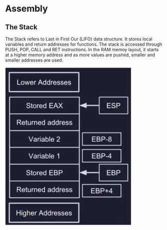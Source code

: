 # Assembly

## The Stack

The Stack refers to Last in First Our (LIFO) data structure. It stores local variables and return addresses for functions. The stack is accessed through PUSH, POP, CALL and RET instructions. In the RAM memoy layout, it starts at a higher memory address and as more values are pushed, smaller and smaller addresses are used.

![stack](assets/images/stack.png)